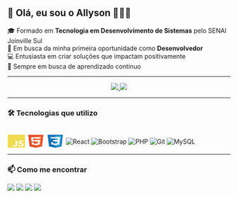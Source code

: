 ## 👋 Olá, eu sou o Allyson 👨🏻‍💻

🎓 Formado em **Tecnologia em Desenvolvimento de Sistemas** pelo SENAI Joinville Sul  
🔭 Em busca da minha primeira oportunidade como **Desenvolvedor**  
💻 Entusiasta em criar soluções que impactam positivamente  
🧠 Sempre em busca de aprendizado contínuo

---

<div align="center">
  <a href="https://github.com/Faus-Allyson">
    <img height="180em" src="https://github-readme-stats.vercel.app/api?username=Faus-Allyson&show_icons=true&theme=dark&include_all_commits=true&locale=pt-br" />
    <img height="180em" src="https://github-readme-stats.vercel.app/api/top-langs/?username=Faus-Allyson&theme=dark&layout=compact&custom_title=Tecnologias&langs_count=9"/>
  </a>
</div>

---

### 🛠️ Tecnologias que utilizo

<div style="display: inline_block"><br>
  <img align="center" alt="JavaScript" height="30" width="40" src="https://raw.githubusercontent.com/devicons/devicon/master/icons/javascript/javascript-plain.svg" title="JavaScript">
  <img align="center" alt="HTML" height="30" width="40" src="https://raw.githubusercontent.com/devicons/devicon/master/icons/html5/html5-original.svg" title="HTML5">
  <img align="center" alt="CSS" height="30" width="40" src="https://raw.githubusercontent.com/devicons/devicon/master/icons/css3/css3-original.svg" title="CSS3">
  <img align="center" alt="React" height="30" width="40" src="https://cdn.jsdelivr.net/gh/devicons/devicon/icons/react/react-original.svg" title="React">
  <img align="center" alt="Bootstrap" height="30" width="40" src="https://cdn.jsdelivr.net/gh/devicons/devicon/icons/bootstrap/bootstrap-original.svg" title="Bootstrap">
  <img align="center" alt="PHP" height="30" width="40" src="https://cdn.jsdelivr.net/gh/devicons/devicon/icons/php/php-original.svg" title="PHP">
  <img align="center" alt="Git" height="30" width="40" src="https://cdn.jsdelivr.net/gh/devicons/devicon/icons/git/git-original.svg" title="Git">
  <img align="center" alt="MySQL" height="30" width="40" src="https://cdn.jsdelivr.net/gh/devicons/devicon/icons/mysql/mysql-original.svg" title="MySQL">
</div>

---

### 📫 Como me encontrar

<div>
  <a href="mailto:allysonlucasfaus@gmail.com"><img src="https://img.shields.io/badge/Gmail-D14836?style=for-the-badge&logo=gmail&logoColor=white"></a>
  <a href="https://www.linkedin.com/in/allyson-faustino/" target="_blank"><img src="https://img.shields.io/badge/-LinkedIn-%230077B5?style=for-the-badge&logo=linkedin&logoColor=white"></a>
  <a href="https://instagram.com/faus_allyson" target="_blank"><img src="https://img.shields.io/badge/-Instagram-%23E4405F?style=for-the-badge&logo=instagram&logoColor=white"></a>
  <a href="https://discord.gg/y5j732RYcT" target="_blank"><img src="https://img.shields.io/badge/Discord-7289DA?style=for-the-badge&logo=discord&logoColor=white"></a> 
</div>


